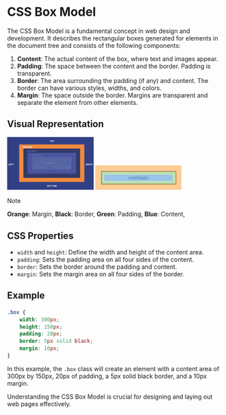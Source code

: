 # CSS Box Model

The CSS Box Model is a fundamental concept in web design and development. It describes the rectangular boxes generated for elements in the document tree and consists of the following components:

1. **Content**: The actual content of the box, where text and images appear.
2. **Padding**: The space between the content and the border. Padding is transparent.
3. **Border**: The area surrounding the padding (if any) and content. The border can have various styles, widths, and colors.
4. **Margin**: The space outside the border. Margins are transparent and separate the element from other elements.

## Visual Representation

<img width="40%" src="/Stage-4/resources/box-model-visual.png">
<img width="40%" src="/Stage-4/resources/box-model-example.png">

>[!NOTE]
> **Orange**: Margin,
> **Black**: Border,
> **Green**: Padding,
> **Blue**: Content,

## CSS Properties

- `width` and `height`: Define the width and height of the content area.
- `padding`: Sets the padding area on all four sides of the content.
- `border`: Sets the border around the padding and content.
- `margin`: Sets the margin area on all four sides of the border.

## Example

```css
.box {
    width: 300px;
    height: 150px;
    padding: 20px;
    border: 5px solid black;
    margin: 10px;
}
```

In this example, the `.box` class will create an element with a content area of 300px by 150px, 20px of padding, a 5px solid black border, and a 10px margin.

Understanding the CSS Box Model is crucial for designing and laying out web pages effectively.